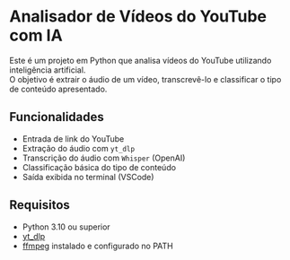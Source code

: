 # Analisador de Vídeos do YouTube com IA

Este é um projeto em Python que analisa vídeos do YouTube utilizando inteligência artificial.  
O objetivo é extrair o áudio de um vídeo, transcrevê-lo e classificar o tipo de conteúdo apresentado.

## Funcionalidades

- Entrada de link do YouTube
- Extração do áudio com `yt_dlp`
- Transcrição do áudio com `Whisper` (OpenAI)
- Classificação básica do tipo de conteúdo
- Saída exibida no terminal (VSCode)

## Requisitos

- Python 3.10 ou superior
- [yt_dlp](https://github.com/yt-dlp/yt-dlp)
- [ffmpeg](https://ffmpeg.org/download.html) instalado e configurado no PATH
